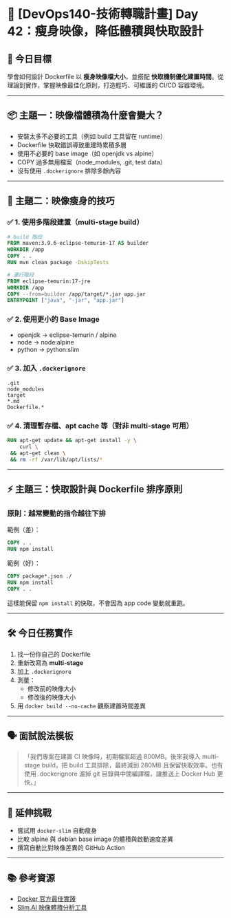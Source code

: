 # 🚀 [DevOps140-技術轉職計畫] Day 42：瘦身映像，降低體積與快取設計

## 🎯 今日目標

學會如何設計 Dockerfile 以 **瘦身映像檔大小**，並搭配 **快取機制優化建置時間**。從理論到實作，掌握映像最佳化原則，打造輕巧、可維護的 CI/CD 容器環境。


---


## 📦 主題一：映像檔體積為什麼會變大？

- 安裝太多不必要的工具（例如 build 工具留在 runtime）
- Dockerfile 快取錯誤導致重建時累積多層
- 使用不必要的 base image（如 openjdk vs alpine）
- COPY 過多無用檔案（node_modules, .git, test data）
- 沒有使用 `.dockerignore` 排除多餘內容

---

## 🧠 主題二：映像瘦身的技巧

### ✅ 1. 使用多階段建置（multi-stage build）

```dockerfile
# build 階段
FROM maven:3.9.6-eclipse-temurin-17 AS builder
WORKDIR /app
COPY . .
RUN mvn clean package -DskipTests

# 運行階段
FROM eclipse-temurin:17-jre
WORKDIR /app
COPY --from=builder /app/target/*.jar app.jar
ENTRYPOINT ["java", "-jar", "app.jar"]
```

### ✅ 2. 使用更小的 Base Image

- openjdk → eclipse-temurin / alpine
- node → node:alpine
- python → python:slim

### ✅ 3. 加入 `.dockerignore`

```dockerignore
.git
node_modules
target
*.md
Dockerfile.*
```

### ✅ 4. 清理暫存檔、apt cache 等（對非 multi-stage 可用）

```dockerfile
RUN apt-get update && apt-get install -y \
    curl \
 && apt-get clean \
 && rm -rf /var/lib/apt/lists/*
```

---

## ⚡ 主題三：快取設計與 Dockerfile 排序原則

### 原則：**越常變動的指令越往下排**

範例（差）：
```dockerfile
COPY . .
RUN npm install
```

範例（好）：
```dockerfile
COPY package*.json ./
RUN npm install
COPY . .
```

這樣能保留 `npm install` 的快取，不會因為 app code 變動就重跑。

---

## 🛠️ 今日任務實作

1. 找一份你自己的 Dockerfile
2. 重新改寫為 **multi-stage**
3. 加上 `.dockerignore`
4. 測量：
   - 修改前的映像大小
   - 修改後的映像大小
5. 用 `docker build --no-cache` 觀察建置時間差異

---

## 🗣️ 面試說法模板

> 「我們專案在建置 CI 映像時，初期檔案超過 800MB。後來我導入 multi-stage build，把 build 工具排除，最終減到 280MB 且保留快取效率。也有使用 .dockerignore 濾掉 git 目錄與中間編譯檔，讓推送上 Docker Hub 更快。」

---

## 🧩 延伸挑戰

- 嘗試用 `docker-slim` 自動瘦身
- 比較 alpine 與 debian base image 的體積與啟動速度差異
- 撰寫自動比對映像差異的 GitHub Action

---

## 📚 參考資源

- [Docker 官方最佳實踐](https://docs.docker.com/develop/develop-images/dockerfile_best-practices/)
- [Slim.AI 映像體積分析工具](https://www.slim.ai/)

